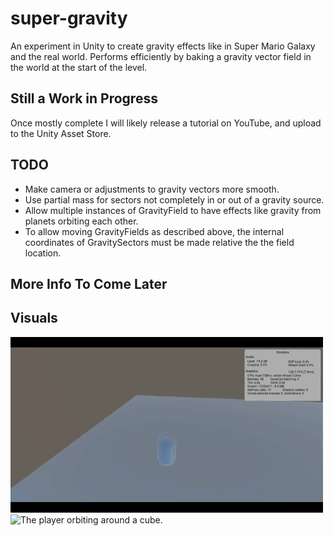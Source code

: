 # super-gravity
An experiment in Unity to create gravity effects like in Super Mario Galaxy and the real world. Performs efficiently by baking a gravity vector field in the world at the start of the level.

## Still a Work in Progress
Once mostly complete I will likely release a tutorial on YouTube, and upload to the Unity Asset Store.

## TODO
- Make camera or adjustments to gravity vectors more smooth.
- Use partial mass for sectors not completely in or out of a gravity source.
- Allow multiple instances of GravityField to have effects like gravity from planets orbiting each other.
- To allow moving GravityFields as described above, the internal coordinates of GravitySectors must be made relative the the field location.

## More Info To Come Later

## Visuals
![The player walking around a cube.](https://github.com/Ryan-Amaral/super-gravity/blob/master/media/clip1.gif)
![The player orbiting around a cube.](https://github.com/Ryan-Amaral/super-gravity/blob/master/media/clip2.gif)
